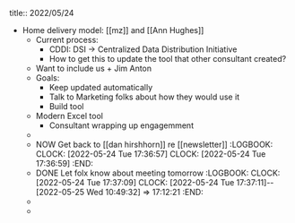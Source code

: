 title:: 2022/05/24

- Home delivery model: [[mz]] and [[Ann Hughes]]
	- Current process:
		- CDDI: DSI -> Centralized Data Distribution Initiative
		- How to get this to update the tool that other consultant created?
	- Want to include us + Jim Anton
	- Goals:
		- Keep updated automatically
		- Talk to Marketing folks about how they would use it
		- Build tool
	- Modern Excel tool
		- Consultant wrapping up engagemment
	-
	- NOW Get back to [[dan hirshhorn]] re [[newsletter]]
	  :LOGBOOK:
	  CLOCK: [2022-05-24 Tue 17:36:57]
	  CLOCK: [2022-05-24 Tue 17:36:59]
	  :END:
	- DONE Let folx know about meeting tomorrow
	  :LOGBOOK:
	  CLOCK: [2022-05-24 Tue 17:37:09]
	  CLOCK: [2022-05-24 Tue 17:37:11]--[2022-05-25 Wed 10:49:32] =>  17:12:21
	  :END:
	-
	-
